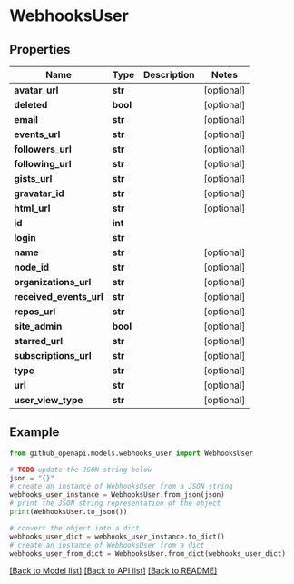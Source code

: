 # WebhooksUser


## Properties

Name | Type | Description | Notes
------------ | ------------- | ------------- | -------------
**avatar_url** | **str** |  | [optional] 
**deleted** | **bool** |  | [optional] 
**email** | **str** |  | [optional] 
**events_url** | **str** |  | [optional] 
**followers_url** | **str** |  | [optional] 
**following_url** | **str** |  | [optional] 
**gists_url** | **str** |  | [optional] 
**gravatar_id** | **str** |  | [optional] 
**html_url** | **str** |  | [optional] 
**id** | **int** |  | 
**login** | **str** |  | 
**name** | **str** |  | [optional] 
**node_id** | **str** |  | [optional] 
**organizations_url** | **str** |  | [optional] 
**received_events_url** | **str** |  | [optional] 
**repos_url** | **str** |  | [optional] 
**site_admin** | **bool** |  | [optional] 
**starred_url** | **str** |  | [optional] 
**subscriptions_url** | **str** |  | [optional] 
**type** | **str** |  | [optional] 
**url** | **str** |  | [optional] 
**user_view_type** | **str** |  | [optional] 

## Example

```python
from github_openapi.models.webhooks_user import WebhooksUser

# TODO update the JSON string below
json = "{}"
# create an instance of WebhooksUser from a JSON string
webhooks_user_instance = WebhooksUser.from_json(json)
# print the JSON string representation of the object
print(WebhooksUser.to_json())

# convert the object into a dict
webhooks_user_dict = webhooks_user_instance.to_dict()
# create an instance of WebhooksUser from a dict
webhooks_user_from_dict = WebhooksUser.from_dict(webhooks_user_dict)
```
[[Back to Model list]](../README.md#documentation-for-models) [[Back to API list]](../README.md#documentation-for-api-endpoints) [[Back to README]](../README.md)


